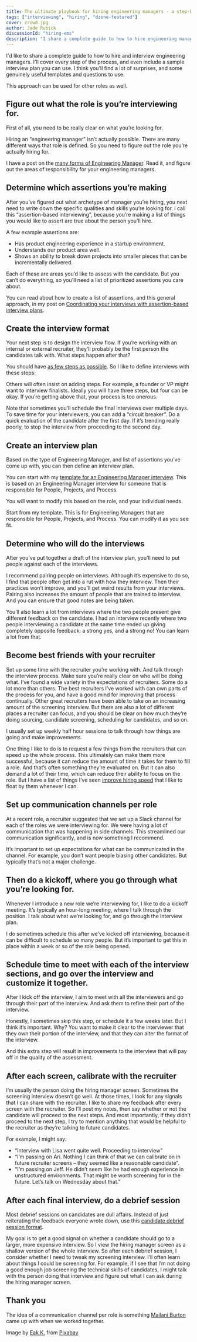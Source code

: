 ```yaml
---
title: The ultimate playbook for hiring engineering managers - a step-by-step guide
tags: ["interviewing", "hiring", "dzone-featured"]
cover: crowd.jpg
author: Jade Rubick
discussionId: "hiring-ems"
description: "I share a complete guide to how to hire engineering managers, including a sample interview plan"
---
```


I'd like to share a complete guide to how to hire and interview engineering managers. I'll cover every step of the process, and even include a sample interview plan you can use. I think you'll find a lot of surprises, and some genuinely useful templates and questions to use.

This approach can be used for other roles as well. 

<re-img src="crowd.jpg"></re-img>

## Figure out what the role is you’re interviewing for.

First of all, you need to be really clear on what you’re looking for. 

Hiring an “engineering manager” isn’t actually possible. There are many different ways that role is defined. So you need to figure out the role you’re actually hiring for. 

I have a post on the [many forms of Engineering Manager](/engineering-manager-vs-tech-lead/?utm_source=website-interview-ems&utm_medium=link&utm_campaign=interview-ems). Read it, and figure out the areas of responsibility for your engineering managers. 

## Determine which assertions you’re making

After you’ve figured out what archetype of manager you’re hiring, you next need to write down the specific qualities and skills you’re looking for. I call this “assertion-based interviewing”, because you’re making a list of things you would like to assert are true about the person you’ll hire. 

A few example assertions are:

* Has product engineering experience in a startup environment.
* Understands our product area well.
* Shows an ability to break down projects into smaller pieces that can be incrementally delivered.

Each of these are areas you’d like to assess with the candidate. But you can’t do everything, so you’ll need a list of prioritized assertions you care about. 

You can read about how to create a list of assertions, and this general approach, in my post on [Coordinating your interviews with assertion-based interview plans](/coordinate-your-interviews-with-an-interview-plan/?utm_source=website-interview-ems&utm_medium=link&utm_campaign=interview-ems).

## Create the interview format

Your next step is to design the interview flow. If you’re working with an internal or external recruiter, they’ll probably be the first person the candidates talk with. What steps happen after that?

You should have [as few steps as possible](/how-to-speed-up-hiring/?utm_source=website-interview-ems&utm_medium=link&utm_campaign=interview-ems). So I like to define interviews with these steps:

<re-img src="interview-steps.png"></re-img>

Others will often insist on adding steps. For example, a founder or VP might want to interview finalists. Ideally you will have three steps, but four can be okay. If you’re getting above that, your process is too onerous.

Note that sometimes you’ll schedule the final interviews over multiple days. To save time for your interviewers, you can add a “circuit breaker”. Do a quick evaluation of the candidate after the first day. If it’s trending really poorly, to stop the interview from proceeding to the second day. 

## Create an interview plan

Based on the type of Engineering Manager, and list of assertions you’ve come up with, you can then define an interview plan. 

You can start with my [template for an Engineering Manager interview](https://docs.google.com/document/u/0/d/1Cvyg4lOupG-e1mJBs5RGXpQ1D5rZgJiIwDhfn1vhKJg/edit). This is based on an Engineering Manager interview for someone that is responsible for People, Projects, and Process. 

You will want to modify this based on the role, and your individual needs. 

Start from my template. This is for Engineering Managers that are responsible for People, Projects, and Process. You can modify it as you see fit. 

## Determine who will do the interviews

After you’ve put together a draft of the interview plan, you’ll need to put people against each of the interviews. 

I recommend pairing people on interviews. Although it’s expensive to do so, I find that people often get into a rut with how they interview. Then their practices won’t improve, and you’ll get weird results from your interviews. Pairing also increases the amount of people that are trained to interview. And you can ensure that good notes are being taken. 

You’ll also learn a lot from interviews where the two people present give different feedback on the candidate. I had an interview recently where two people interviewing a candidate at the same time ended up giving completely opposite feedback: a strong yes, and a strong no! You can learn a lot from that.

## Become best friends with your recruiter

Set up some time with the recruiter you’re working with. And talk through the interview process. Make sure you’re really clear on who will be doing what. I’ve found a wide variety in the expectations of recruiters. Some do a lot more than others. The best recruiters I’ve worked with can own parts of the process for you, and have a good mind for improving that process continually. Other great recruiters have been able to take on an increasing amount of the screening interview. But there are also a lot of different places a recruiter can focus, and you should be clear on how much they’re doing sourcing, candidate screening, scheduling for candidates, and so on.

I usually set up weekly half hour sessions to talk through how things are going and make improvements. 

One thing I like to do is to request a few things from the recruiters that can speed up the whole process. This ultimately can make them more successful, because it can reduce the amount of time it takes for them to fill a role. And that’s often something they’re evaluated on. But it can also demand a lot of their time, which can reduce their ability to focus on the role. But I have a list of things I’ve seen [improve hiring speed](/how-to-speed-up-hiring/?utm_source=website-interview-ems&utm_medium=link&utm_campaign=interview-ems) that I like to float by them whenever I can. 

## Set up communication channels per role

At a recent role, a recruiter suggested that we set up a Slack channel for each of the roles we were interviewing for. We were having a lot of communication that was happening in side channels. This streamlined our communication significantly, and is now something I recommend. 

It’s important to set up expectations for what can be communicated in the channel. For example, you don’t want people biasing other candidates. But typically that’s not a major challenge.

## Then do a kickoff, where you go through what you’re looking for.

Whenever I introduce a new role we’re interviewing for, I like to do a kickoff meeting. It’s typically an hour-long meeting, where I talk through the position. I talk about what we’re looking for, and go through the interview plan. 

I do sometimes schedule this after we’ve kicked off interviewing, because it can be difficult to schedule so many people. But it’s important to get this in place within a week or so of the role being opened. 

## Schedule time to meet with each of the interview sections, and go over the interview and customize it together. 

After I kick off the interview, I aim to meet with all the interviewers and go through their part of the interview. And ask them to refine their part of the interview.

Honestly, I sometimes skip this step, or schedule it a few weeks later. But I think it’s important. Why? You want to make it clear to the interviewer that they own their portion of the interview, and that they can alter the format of the interview. 

And this extra step will result in improvements to the interview that will pay off in the quality of the assessment. 

## After each screen, calibrate with the recruiter

I’m usually the person doing the hiring manager screen. Sometimes the screening interview doesn’t go well. At those times, I look for any signals that I can share with the recruiter. I like to share my feedback after every screen with the recruiter. So I’ll post my notes, then say whether or not the candidate will proceed to the next steps. And most importantly, if they didn’t proceed to the next step, I try to mention anything that would be helpful to the recruiter as they’re talking to future candidates. 

For example, I might say:

* “Interview with Lisa went quite well. Proceeding to interview”
* “I’m passing on Ari. Nothing I can think of that we can calibrate on in future recruiter screens – they seemed like a reasonable candidate”.
* “I’m passing on Jeff. He didn’t seem like he had enough experience in unstructured environments. That might be worth screening for in the future. Let’s talk on Wednesday about that.”

## After each final interview, do a debrief session

Most debrief sessions on candidates are dull affairs. Instead of just reiterating the feedback everyone wrote down, use this [candidate debrief session format](/candidate-review-meeting/?utm_source=website-interview-ems&utm_medium=link&utm_campaign=interview-ems). 

My goal is to get a good signal on whether a candidate should go to a larger, more expensive interview. So I view the hiring manager screen as a shallow version of the whole interview. So after each debrief session, I consider whether I need to tweak my screening interview. I’ll often learn about things I could be screening for. For example, if I see that I’m not doing a good enough job screening the technical skills of candidates, I might talk with the person doing that interview and figure out what I can ask during the hiring manager screen. 

## Thank you

The idea of a communication channel per role is something [Mailani Burton](https://www.linkedin.com/in/mailani-burton-5b151680/) came up with when we worked together. 

Image by <a href="https://pixabay.com/users/eak_kkk-907811/?utm_source=link-attribution&amp;utm_medium=referral&amp;utm_campaign=image&amp;utm_content=1044891">Eak K.</a> from <a href="https://pixabay.com//?utm_source=link-attribution&amp;utm_medium=referral&amp;utm_campaign=image&amp;utm_content=1044891">Pixabay</a>